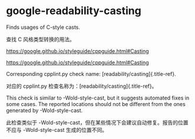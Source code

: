 # google-readability-casting

Finds usages of C-style casts.

查找 C 风格类型转换的用法。

<https://google.github.io/styleguide/cppguide.html#Casting>

<https://google.github.io/styleguide/cppguide.html#Casting>

Corresponding cpplint.py check name: [readability/casting]{.title-ref}.

对应的 cpplint.py 检查名称为：[readability/casting]{.title-ref}。

This check is similar to -Wold-style-cast, but it suggests automated fixes in some cases. The reported locations should not be different from the ones generated by -Wold-style-cast.

此检查类似于 -Wold-style-cast，但在某些情况下会建议自动修复。报告的位置不应与 -Wold-style-cast 生成的位置不同。
